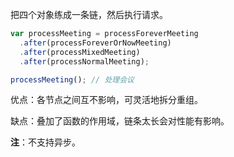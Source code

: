 把四个对象练成一条链，然后执行请求。

```js
var processMeeting = processForeverMeeting
  .after(processForeverOrNowMeeting)
  .after(processMixedMeeting)
  .after(processNormalMeeting);

processMeeting(); // 处理会议
```
优点：各节点之间互不影响，可灵活地拆分重组。

缺点：叠加了函数的作用域，链条太长会对性能有影响。

**注**：不支持异步。<br>